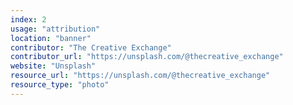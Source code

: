 ```yaml
---
index: 2
usage: "attribution"
location: "banner"
contributor: "The Creative Exchange"
contributor_url: "https://unsplash.com/@thecreative_exchange"
website: "Unsplash"
resource_url: "https://unsplash.com/@thecreative_exchange"
resource_type: "photo"
---
```

